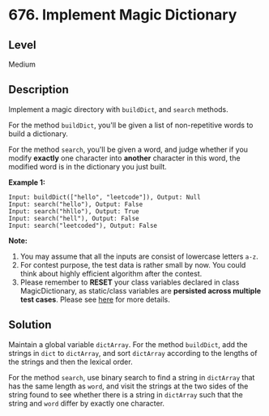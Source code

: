 # 676. Implement Magic Dictionary
## Level
Medium

## Description
Implement a magic directory with `buildDict`, and `search` methods.

For the method `buildDict`, you'll be given a list of non-repetitive words to build a dictionary.

For the method `search`, you'll be given a word, and judge whether if you modify **exactly** one character into **another** character in this word, the modified word is in the dictionary you just built.

**Example 1:**
```
Input: buildDict(["hello", "leetcode"]), Output: Null
Input: search("hello"), Output: False
Input: search("hhllo"), Output: True
Input: search("hell"), Output: False
Input: search("leetcoded"), Output: False
```
**Note:**
1. You may assume that all the inputs are consist of lowercase letters `a-z`.
2. For contest purpose, the test data is rather small by now. You could think about highly efficient algorithm after the contest.
3. Please remember to **RESET** your class variables declared in class MagicDictionary, as static/class variables are **persisted across multiple test cases**. Please see [here](https://leetcode.com/faq/#different-output) for more details.

## Solution
Maintain a global variable `dictArray`. For the method `buildDict`, add the strings in `dict` to `dictArray`, and sort `dictArray` according to the lengths of the strings and then the lexical order.

For the method `search`, use binary search to find a string in `dictArray` that has the same length as `word`, and visit the strings at the two sides of the string found to see whether there is a string in `dictArray` such that the string and `word` differ by exactly one character.

